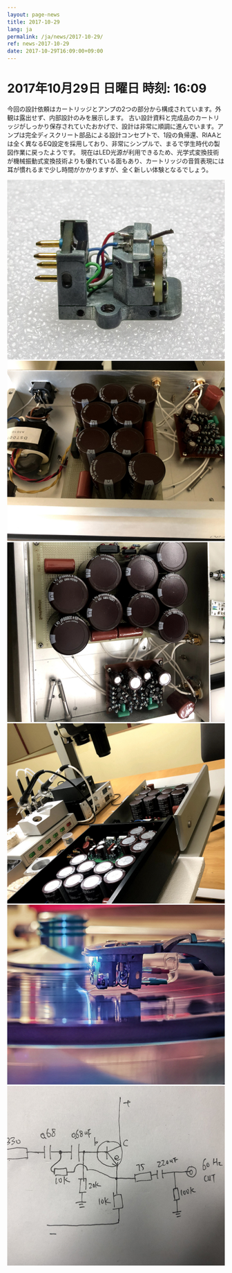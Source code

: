 ```yaml
---
layout: page-news
title: 2017-10-29
lang: ja
permalink: /ja/news/2017-10-29/
ref: news-2017-10-29
date: 2017-10-29T16:09:00+09:00
---
```



# 2017年10月29日   日曜日   時刻: 16:09 


今回の設計依頼はカートリッジとアンプの2つの部分から構成されています。外観は露出せず、内部設計のみを展示します。
古い設計資料と完成品のカートリッジがしっかり保存されていたおかげで、設計は非常に順調に進んでいます。アンプは完全ディスクリート部品による設計コンセプトで、1段の負帰還、RIAAとは全く異なるEQ設定を採用しており、非常にシンプルで、まるで学生時代の製図作業に戻ったようです。
現在はLED光源が利用できるため、光学式変換技術が機械振動式変換技術よりも優れている面もあり、カートリッジの音質表現には耳が慣れるまで少し時間がかかりますが、全く新しい体験となるでしょう。


![1](/assets/news/2017-10-29/1.jpg)
![2](/assets/news/2017-10-29/2.jpg)
![3](/assets/news/2017-10-29/3.jpg)
![4](/assets/news/2017-10-29/4.jpg)
![5](/assets/news/2017-10-29/5.jpg)
![6](/assets/news/2017-10-29/6.jpg)

